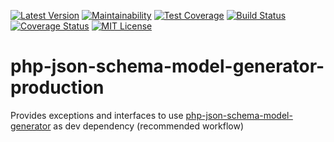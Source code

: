 [![Latest Version](https://img.shields.io/packagist/v/wol-soft/php-json-schema-model-generator-exception.svg)](https://packagist.org/packages/wol-soft/php-json-schema-model-generator-exception)
[![Maintainability](https://api.codeclimate.com/v1/badges/9e3c565c528edb3d58d5/maintainability)](https://codeclimate.com/github/wol-soft/php-json-schema-model-generator-exception/maintainability)
[![Test Coverage](https://api.codeclimate.com/v1/badges/7eb29e7366dc3d6a5f44/test_coverage)](https://codeclimate.com/github/wol-soft/php-json-schema-model-generator-exception/test_coverage)
[![Build Status](https://travis-ci.org/wol-soft/php-micro-template.svg?branch=master)](https://travis-ci.org/wol-soft/php-json-schema-model-generator-exception)
[![Coverage Status](https://coveralls.io/repos/github/wol-soft/php-json-schema-model-generator-exception/badge.svg?branch=master)](https://coveralls.io/github/wol-soft/php-json-schema-model-generator-exception?branch=master)
[![MIT License](https://img.shields.io/packagist/l/wol-soft/php-micro-template.svg)](https://github.com/wol-soft/php-json-schema-model-generator-exception/blob/master/LICENSE)

# php-json-schema-model-generator-production
Provides exceptions and interfaces to use [php-json-schema-model-generator](https://github.com/wol-soft/php-json-schema-model-generator) as dev dependency (recommended workflow)
